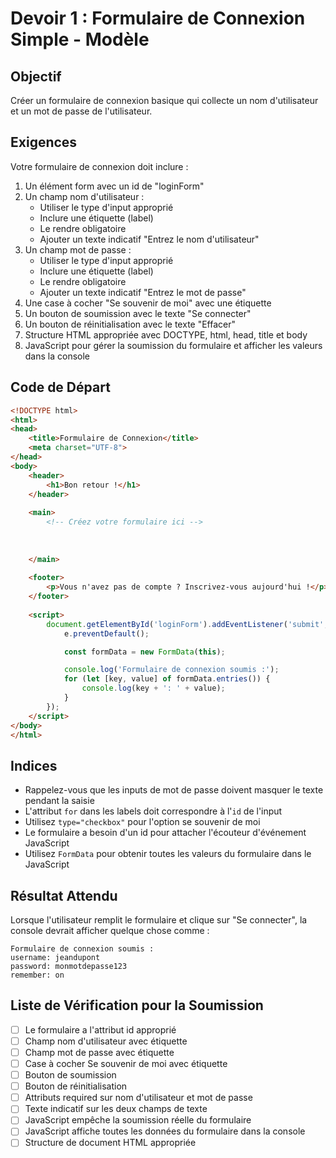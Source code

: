 # Devoir 1 : Formulaire de Connexion Simple - Modèle

## Objectif
Créer un formulaire de connexion basique qui collecte un nom d'utilisateur et un mot de passe de l'utilisateur.

## Exigences

Votre formulaire de connexion doit inclure :

1. Un élément form avec un id de "loginForm"
2. Un champ nom d'utilisateur :
   - Utiliser le type d'input approprié
   - Inclure une étiquette (label)
   - Le rendre obligatoire
   - Ajouter un texte indicatif "Entrez le nom d'utilisateur"
3. Un champ mot de passe :
   - Utiliser le type d'input approprié
   - Inclure une étiquette (label)
   - Le rendre obligatoire
   - Ajouter un texte indicatif "Entrez le mot de passe"
4. Une case à cocher "Se souvenir de moi" avec une étiquette
5. Un bouton de soumission avec le texte "Se connecter"
6. Un bouton de réinitialisation avec le texte "Effacer"
7. Structure HTML appropriée avec DOCTYPE, html, head, title et body
8. JavaScript pour gérer la soumission du formulaire et afficher les valeurs dans la console

## Code de Départ

```html
<!DOCTYPE html>
<html>
<head>
    <title>Formulaire de Connexion</title>
    <meta charset="UTF-8">
</head>
<body>
    <header>
        <h1>Bon retour !</h1>
    </header>
    
    <main>
        <!-- Créez votre formulaire ici -->
        
        
        
    </main>
    
    <footer>
        <p>Vous n'avez pas de compte ? Inscrivez-vous aujourd'hui !</p>
    </footer>
    
    <script>
        document.getElementById('loginForm').addEventListener('submit', function(e) {
            e.preventDefault();

            const formData = new FormData(this);

            console.log('Formulaire de connexion soumis :');
            for (let [key, value] of formData.entries()) {
                console.log(key + ': ' + value);
            }
        });
    </script>
</body>
</html>
```

## Indices

- Rappelez-vous que les inputs de mot de passe doivent masquer le texte pendant la saisie
- L'attribut `for` dans les labels doit correspondre à l'`id` de l'input
- Utilisez `type="checkbox"` pour l'option se souvenir de moi
- Le formulaire a besoin d'un id pour attacher l'écouteur d'événement JavaScript
- Utilisez `FormData` pour obtenir toutes les valeurs du formulaire dans le JavaScript

## Résultat Attendu

Lorsque l'utilisateur remplit le formulaire et clique sur "Se connecter", la console devrait afficher quelque chose comme :
```
Formulaire de connexion soumis :
username: jeandupont
password: monmotdepasse123
remember: on
```

## Liste de Vérification pour la Soumission

- [ ] Le formulaire a l'attribut id approprié
- [ ] Champ nom d'utilisateur avec étiquette
- [ ] Champ mot de passe avec étiquette
- [ ] Case à cocher Se souvenir de moi avec étiquette
- [ ] Bouton de soumission
- [ ] Bouton de réinitialisation
- [ ] Attributs required sur nom d'utilisateur et mot de passe
- [ ] Texte indicatif sur les deux champs de texte
- [ ] JavaScript empêche la soumission réelle du formulaire
- [ ] JavaScript affiche toutes les données du formulaire dans la console
- [ ] Structure de document HTML appropriée
